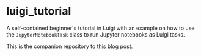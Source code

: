 # luigi_tutorial
A self-contained beginner's tutorial in Luigi with an example on how to use the `JupyterNotebookTask` class to run Jupyter notebooks as Luigi tasks.

This is the companion repository to [this blog post](https://intoli.com/blog/luigi-jupyter-notebooks/).

